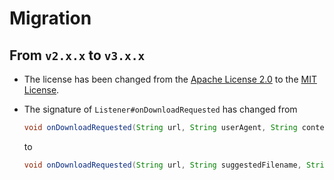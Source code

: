 # Migration

## From `v2.x.x` to `v3.x.x`

 * The license has been changed from the [Apache License 2.0](http://www.apache.org/licenses/LICENSE-2.0) to the [MIT License](https://opensource.org/licenses/MIT).
 * The signature of `Listener#onDownloadRequested` has changed from

   ```java
   void onDownloadRequested(String url, String userAgent, String contentDisposition, String mimetype, long contentLength)
   ```

   to

   ```java
   void onDownloadRequested(String url, String suggestedFilename, String mimeType, long contentLength, String contentDisposition, String userAgent)
   ```
